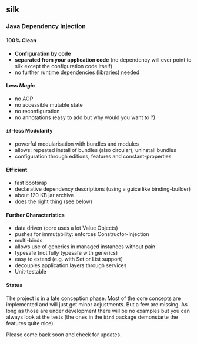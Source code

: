 ## silk

### Java Dependency Injection

#### 100% Clean
- **Configuration by code**
- **separated from your application code** (no dependency will ever point to silk except the configuration code itself)
- no further runtime dependencies (libraries) needed

#### Less _Magic_
- no AOP
- no accessible mutable state
- no reconfiguration 
- no annotations (easy to add but why would you want to ?)

#### `if`-less Modularity
- powerful modularisation with bundles and modules
- allows: repeated install of bundles (also circular), uninstall bundles
- configuration through editions, features and constant-properties

#### Efficient
- fast bootsrap
- declarative dependency descriptions (using a guice like binding-builder)
- about 120 KB jar archive
- does the right thing (see below)

#### Further Characteristics
- data driven (core uses a lot Value Objects)
- pushes for immutability: enforces Constructor-Injection
- multi-binds
- allows use of generics in managed instances without pain
- typesafe (not fully typesafe with generics)
- easy to extend (e.g. with Set or List support)
- decouples application layers through services
- Unit-testable 

#### Status
The project is in a late conception phase. Most of the core concepts are implemented and will just get minor adjustments. But a few are missing. As long as those are under development there will be no examples but you can always look at the tests (the ones in the `bind` package demonstarte the features quite nice).

Please come back soon and check for updates. 